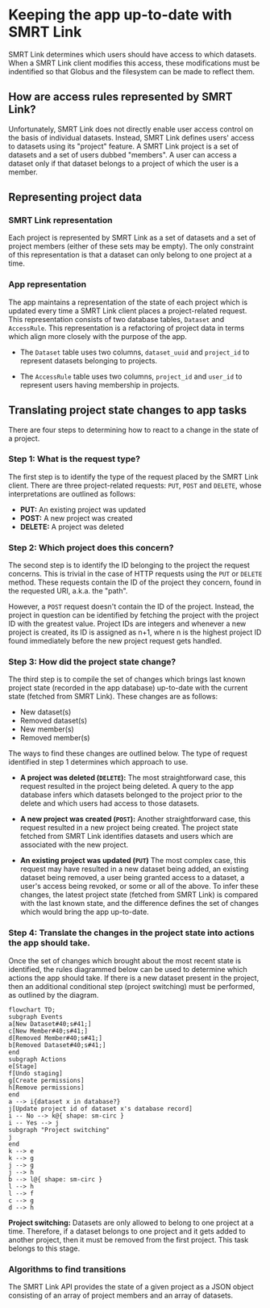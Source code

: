 # Keeping the app up-to-date with SMRT Link

SMRT Link determines which users should have access to which datasets. 
When a SMRT Link client modifies this access, these modifications must be indentified so that Globus and the filesystem can be made to reflect them.

## How are access rules represented by SMRT Link?

Unfortunately, SMRT Link does not directly enable user access control on the basis of individual datasets.
Instead, SMRT Link defines users' access to datasets using its "project" feature.
A SMRT Link project is a set of datasets and a set of users dubbed "members".
A user can access a dataset only if that dataset belongs to a project of which the user is a member.

## Representing project data

### SMRT Link representation

Each project is represented by SMRT Link as a set of datasets and a set of project members
(either of these sets may be empty).
The only constraint of this representation is that a dataset can only belong to one project at a time.

### App representation

The app maintains a representation of the state of each project which is updated every time a SMRT Link client places a project-related request.
This representation consists of two database tables, `Dataset` and `AccessRule`.
This representation is a refactoring of project data in terms which align more closely with the purpose of the app.

- The `Dataset` table uses two columns, `dataset_uuid` and `project_id` to represent datasets belonging to projects.

- The `AccessRule` table uses two columns, `project_id` and `user_id` to represent users having membership in projects.

## Translating project state changes to app tasks

There are four steps to determining how to react to a change in the state of a project.

### Step 1: What is the request type?

The first step is to identify the type of the request placed by the SMRT Link client.
There are three project-related requests: `PUT`, `POST` and `DELETE`, whose interpretations are outlined as follows:

- **PUT:** An existing project was updated
- **POST:** A new project was created
- **DELETE:** A project was deleted

### Step 2: Which project does this concern?

The second step is to identify the ID belonging to the project the request concerns. 
This is trivial in the case of HTTP requests using the `PUT` or `DELETE` method. 
These requests contain the ID of the project they concern, found in the requested URI, a.k.a. the "path". 

However, a `POST` request doesn't contain the ID of the project.
Instead, the project in question can be identified by fetching the project with the project ID with the greatest value. 
Project IDs are integers and whenever a new project is created, its ID is assigned as n+1, where n is the highest project ID found immediately before the new project request gets handled.

### Step 3: How did the project state change?

The third step is to compile the set of changes which brings last known project state (recorded in the app database) up-to-date with the current state (fetched from SMRT Link).
These changes are as follows:
- New dataset(s)
- Removed dataset(s)
- New member(s)
- Removed member(s)

The ways to find these changes are outlined below.
The type of request identified in step 1 determines which approach to use.

- **A project was deleted (`DELETE`):**
The most straightforward case, this request resulted in the project being deleted.
A query to the app database infers which datasets belonged to the project prior to the delete and which users had access to those datasets.

- **A new project was created (`POST`):**
Another straightforward case, this request resulted in a new project being created.
The project state fetched from SMRT Link identifies datasets and users which are associated with the new project.

- **An existing project was updated (`PUT`)**
The most complex case, this request may have resulted in a new dataset being added, an existing dataset being removed, a user being granted access to a dataset, a user's access being revoked, or some or all of the above.
To infer these changes, the latest project state (fetched from SMRT Link) is compared with the last known state, and the difference defines the set of changes which would bring the app up-to-date.

### Step 4: Translate the changes in the project state into actions the app should take.

Once the set of changes which brought about the most recent state is identified, the rules diagrammed below can be used to determine which actions the app should take. If there is a new dataset present in the project, then an additional conditional step (project switching) must be performed, as outlined by the diagram.

```mermaid
flowchart TD;
subgraph Events
a[New Dataset#40;s#41;]
c[New Member#40;s#41;]
d[Removed Member#40;s#41;]
b[Removed Dataset#40;s#41;]
end
subgraph Actions
e[Stage]
f[Undo staging]
g[Create permissions]
h[Remove permissions]
end
a --> i{dataset x in database?}
j[Update project id of dataset x's database record]
i -- No --> k@{ shape: sm-circ }
i -- Yes --> j
subgraph "Project switching"
j
end
k --> e
k --> g
j --> g
j --> h
b --> l@{ shape: sm-circ }
l --> h
l --> f
c --> g
d --> h
```
**Project switching:**
Datasets are only allowed to belong to one project at a time. Therefore, if a dataset belongs to one project and it gets added to another project, then it must be removed from the first project. This task belongs to this stage.


### Algorithms to find transitions

The SMRT Link API provides the state of a given project as a JSON object consisting of an array of project members and an array of datasets.